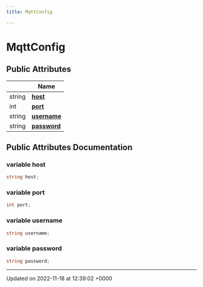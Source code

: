 ```yaml
---
title: MqttConfig

---
```


# MqttConfig





## Public Attributes

|                | Name           |
| -------------- | -------------- |
| string | **[host](/SignallingSystem-doc/vb/Classes/classMqttConfig/#variable-host)**  |
| int | **[port](/SignallingSystem-doc/vb/Classes/classMqttConfig/#variable-port)**  |
| string | **[username](/SignallingSystem-doc/vb/Classes/classMqttConfig/#variable-username)**  |
| string | **[password](/SignallingSystem-doc/vb/Classes/classMqttConfig/#variable-password)**  |

## Public Attributes Documentation

### variable host

```csharp
string host;
```


### variable port

```csharp
int port;
```


### variable username

```csharp
string username;
```


### variable password

```csharp
string password;
```


-------------------------------

Updated on 2022-11-18 at 12:39:02 +0000